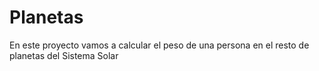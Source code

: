 # Planetas
En este proyecto vamos a calcular el peso de una persona en el resto de planetas del Sistema Solar
